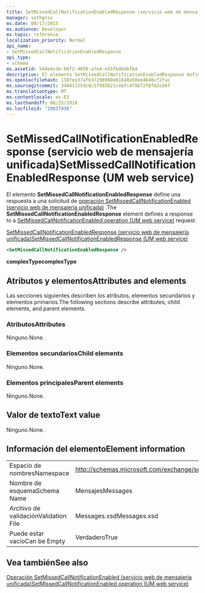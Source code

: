 ```yaml
---
title: SetMissedCallNotificationEnabledResponse (servicio web de mensajería unificada)
manager: sethgros
ms.date: 09/17/2015
ms.audience: Developer
ms.topic: reference
localization_priority: Normal
api_name:
- SetMissedCallNotificationEnabledResponse
api_type:
- schema
ms.assetid: 544e4cde-b0f2-4850-a7e4-e55fb4bdbfb4
description: El elemento SetMissedCallNotificationEnabledResponse define una respuesta a una solicitud de SetMissedCallNotificationEnabled operación (servicio web de mensajería unificada).
ms.openlocfilehash: 138fee37af637298960e81640a50ee4b46cf2fac
ms.sourcegitcommit: 34041125dc8c5f993b21cebfc4f8b72f0fd2cb6f
ms.translationtype: MT
ms.contentlocale: es-ES
ms.lasthandoff: 06/25/2018
ms.locfileid: "19837436"
---
```

# <a name="setmissedcallnotificationenabledresponse-um-web-service"></a><span data-ttu-id="68dcd-103">SetMissedCallNotificationEnabledResponse (servicio web de mensajería unificada)</span><span class="sxs-lookup"><span data-stu-id="68dcd-103">SetMissedCallNotificationEnabledResponse (UM web service)</span></span>

<span data-ttu-id="68dcd-104">El elemento **SetMissedCallNotificationEnabledResponse** define una respuesta a una solicitud de [operación SetMissedCallNotificationEnabled (servicio web de mensajería unificada)](setmissedcallnotificationenabled-operation-um-web-service.md) .</span><span class="sxs-lookup"><span data-stu-id="68dcd-104">The **SetMissedCallNotificationEnabledResponse** element defines a response to a [SetMissedCallNotificationEnabled operation (UM web service)](setmissedcallnotificationenabled-operation-um-web-service.md) request.</span></span> 
  
[<span data-ttu-id="68dcd-105">SetMissedCallNotificationEnabledResponse (servicio web de mensajería unificada)</span><span class="sxs-lookup"><span data-stu-id="68dcd-105">SetMissedCallNotificationEnabledResponse (UM web service)</span></span>](setmissedcallnotificationenabledresponse-um-web-service.md)
  
```xml
<SetMissedCallNotificationEnabledResponse />
```

 <span data-ttu-id="68dcd-106">**complexType**</span><span class="sxs-lookup"><span data-stu-id="68dcd-106">**complexType**</span></span>
## <a name="attributes-and-elements"></a><span data-ttu-id="68dcd-107">Atributos y elementos</span><span class="sxs-lookup"><span data-stu-id="68dcd-107">Attributes and elements</span></span>

<span data-ttu-id="68dcd-108">Las secciones siguientes describen los atributos, elementos secundarios y elementos primarios.</span><span class="sxs-lookup"><span data-stu-id="68dcd-108">The following sections describe attributes, child elements, and parent elements.</span></span>
  
### <a name="attributes"></a><span data-ttu-id="68dcd-109">Atributos</span><span class="sxs-lookup"><span data-stu-id="68dcd-109">Attributes</span></span>

<span data-ttu-id="68dcd-110">Ninguno.</span><span class="sxs-lookup"><span data-stu-id="68dcd-110">None.</span></span>
  
### <a name="child-elements"></a><span data-ttu-id="68dcd-111">Elementos secundarios</span><span class="sxs-lookup"><span data-stu-id="68dcd-111">Child elements</span></span>

<span data-ttu-id="68dcd-112">Ninguno.</span><span class="sxs-lookup"><span data-stu-id="68dcd-112">None.</span></span>
  
### <a name="parent-elements"></a><span data-ttu-id="68dcd-113">Elementos principales</span><span class="sxs-lookup"><span data-stu-id="68dcd-113">Parent elements</span></span>

<span data-ttu-id="68dcd-114">Ninguno.</span><span class="sxs-lookup"><span data-stu-id="68dcd-114">None.</span></span>
  
## <a name="text-value"></a><span data-ttu-id="68dcd-115">Valor de texto</span><span class="sxs-lookup"><span data-stu-id="68dcd-115">Text value</span></span>

<span data-ttu-id="68dcd-116">Ninguno.</span><span class="sxs-lookup"><span data-stu-id="68dcd-116">None.</span></span>
  
## <a name="element-information"></a><span data-ttu-id="68dcd-117">Información del elemento</span><span class="sxs-lookup"><span data-stu-id="68dcd-117">Element information</span></span>

|||
|:-----|:-----|
|<span data-ttu-id="68dcd-118">Espacio de nombres</span><span class="sxs-lookup"><span data-stu-id="68dcd-118">Namespace</span></span>  <br/> |http://schemas.microsoft.com/exchange/services/2006/messages  <br/> |
|<span data-ttu-id="68dcd-119">Nombre de esquema</span><span class="sxs-lookup"><span data-stu-id="68dcd-119">Schema Name</span></span>  <br/> |<span data-ttu-id="68dcd-120">Mensajes</span><span class="sxs-lookup"><span data-stu-id="68dcd-120">Messages</span></span>  <br/> |
|<span data-ttu-id="68dcd-121">Archivo de validación</span><span class="sxs-lookup"><span data-stu-id="68dcd-121">Validation File</span></span>  <br/> |<span data-ttu-id="68dcd-122">Messages.xsd</span><span class="sxs-lookup"><span data-stu-id="68dcd-122">Messages.xsd</span></span>  <br/> |
|<span data-ttu-id="68dcd-123">Puede estar vacío</span><span class="sxs-lookup"><span data-stu-id="68dcd-123">Can be Empty</span></span>  <br/> |<span data-ttu-id="68dcd-124">Verdadero</span><span class="sxs-lookup"><span data-stu-id="68dcd-124">True</span></span>  <br/> |
   
## <a name="see-also"></a><span data-ttu-id="68dcd-125">Vea también</span><span class="sxs-lookup"><span data-stu-id="68dcd-125">See also</span></span>



[<span data-ttu-id="68dcd-126">Operación SetMissedCallNotificationEnabled (servicio web de mensajería unificada)</span><span class="sxs-lookup"><span data-stu-id="68dcd-126">SetMissedCallNotificationEnabled operation (UM web service)</span></span>](setmissedcallnotificationenabled-operation-um-web-service.md)

